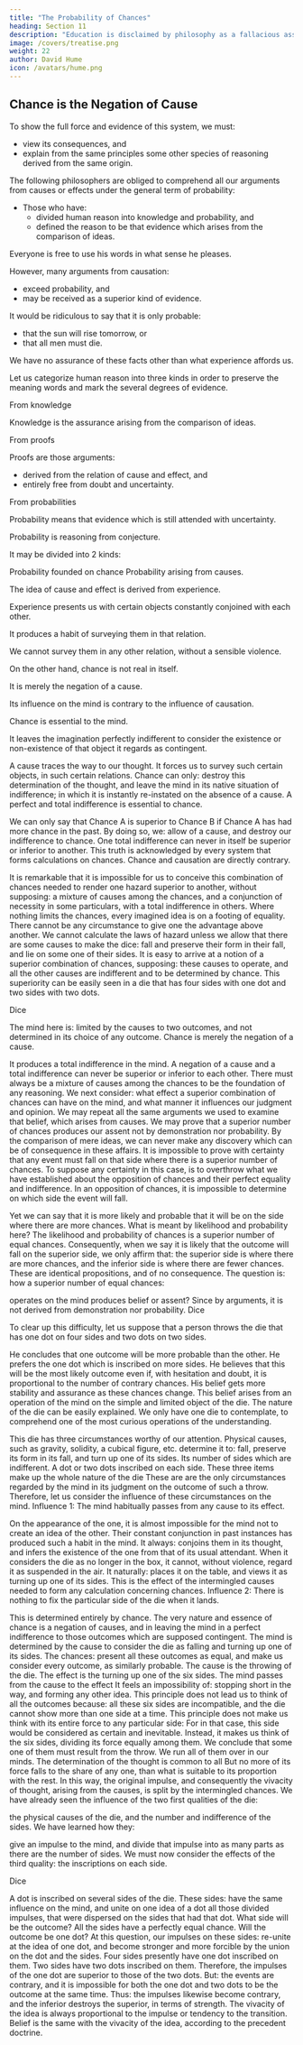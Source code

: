 ```yaml
---
title: "The Probability of Chances"
heading: Section 11
description: "Education is disclaimed by philosophy as a fallacious assent to any opinion"
image: /covers/treatise.png
weight: 22
author: David Hume
icon: /avatars/hume.png
---
```




## Chance is the Negation of Cause

To show the full force and evidence of this system, we must:
- view its consequences, and
- explain from the same principles some other species of reasoning derived from the same origin.

The following philosophers are obliged to comprehend all our arguments from causes or effects under the general term of probability:
- Those who have:
  - divided human reason into knowledge and probability, and
  - defined the reason to be that evidence which arises from the comparison of ideas.

Everyone is free to use his words in what sense he pleases.

However, many arguments from causation:
- exceed probability, and
- may be received as a superior kind of evidence.

It would be ridiculous to say that it is only probable:
- that the sun will rise tomorrow, or
- that all men must die.

We have no assurance of these facts other than what experience affords us.

Let us categorize human reason into three kinds in order to preserve the meaning words and mark the several degrees of evidence.

From knowledge

Knowledge is the assurance arising from the comparison of ideas.

From proofs

Proofs are those arguments:
- derived from the relation of cause and effect, and
- entirely free from doubt and uncertainty.

From probabilities

Probability means that evidence which is still attended with uncertainty.

Probability is reasoning from conjecture.

It may be divided into 2 kinds:

Probability founded on chance
Probability arising from causes.

The idea of cause and effect is derived from experience.

Experience presents us with certain objects constantly conjoined with each other.

It produces a habit of surveying them in that relation.

We cannot survey them in any other relation, without a sensible violence.

On the other hand, chance is not real in itself.

It is merely the negation of a cause.


Its influence on the mind is contrary to the influence of causation.

Chance is essential to the mind.

It leaves the imagination perfectly indifferent to consider the existence or non-existence of that object it regards as contingent.

A cause traces the way to our thought.
It forces us to survey such certain objects, in such certain relations.
Chance can only:
destroy this determination of the thought, and
leave the mind in its native situation of indifference; in which it is instantly re-instated on the absence of a cause.
A perfect and total indifference is essential to chance.

We can only say that Chance A is superior to Chance B if Chance A has had more chance in the past.
By doing so, we:
allow of a cause, and
destroy our indifference to chance.
One total indifference can never in itself be superior or inferior to another.
This truth is acknowledged by every system that forms calculations on chances.
Chance and causation are directly contrary.

It is remarkable that it is impossible for us to conceive this combination of chances needed to render one hazard superior to another, without supposing:
a mixture of causes among the chances, and
a conjunction of necessity in some particulars, with a total indifference in others.
Where nothing limits the chances, every imagined idea is on a footing of equality.
There cannot be any circumstance to give one the advantage above another.
We cannot calculate the laws of hazard unless we allow that there are some causes to make the dice:
fall and preserve their form in their fall, and
lie on some one of their sides.
It is easy to arrive at a notion of a superior combination of chances, supposing:
these causes to operate, and
all the other causes are indifferent and to be determined by chance.
This superiority can be easily seen in a die that has four sides with one dot and two sides with two dots.

Dice

The mind here is:
limited by the causes to two outcomes, and
not determined in its choice of any outcome.
Chance is merely the negation of a cause.

It produces a total indifference in the mind.
A negation of a cause and a total indifference can never be superior or inferior to each other.
There must always be a mixture of causes among the chances to be the foundation of any reasoning.
We next consider:
what effect a superior combination of chances can have on the mind, and
what manner it influences our judgment and opinion.
We may repeat all the same arguments we used to examine that belief, which arises from causes.
We may prove that a superior number of chances produces our assent not by demonstration nor probability.
By the comparison of mere ideas, we can never make any discovery which can be of consequence in these affairs.
It is impossible to prove with certainty that any event must fall on that side where there is a superior number of chances.
To suppose any certainty in this case, is to overthrow what we have established about the opposition of chances and their perfect equality and indifference.
In an opposition of chances, it is impossible to determine on which side the event will fall.

Yet we can say that it is more likely and probable that it will be on the side where there are more chances.
What is meant by likelihood and probability here?
The likelihood and probability of chances is a superior number of equal chances.
Consequently, when we say it is likely that the outcome will fall on the superior side, we only affirm that:
the superior side is where there are more chances, and
the inferior side is where there are fewer chances.
These are identical propositions, and of no consequence.
The question is: how a superior number of equal chances:

operates on the mind
produces belief or assent?
Since by arguments, it is not derived from demonstration nor probability.
Dice

To clear up this difficulty, let us suppose that a person throws the die that has one dot on four sides and two dots on two sides.

He concludes that one outcome will be more probable than the other.
He prefers the one dot which is inscribed on more sides.
He believes that this will be the most likely outcome even if, with hesitation and doubt, it is proportional to the number of contrary chances.
His belief gets more stability and assurance as these chances change.
This belief arises from an operation of the mind on the simple and limited object of the die.
The nature of the die can be easily explained.
We only have one die to contemplate, to comprehend one of the most curious operations of the understanding.

This die has three circumstances worthy of our attention.
Physical causes, such as gravity, solidity, a cubical figure, etc. determine it to:
fall,
preserve its form in its fall, and
turn up one of its sides.
Its number of sides which are indifferent.
A dot or two dots inscribed on each side.
These three items make up the whole nature of the die
These are are the only circumstances regarded by the mind in its judgment on the outcome of such a throw.
Therefore, let us consider the influence of these circumstances on the mind.
Influence 1: The mind habitually passes from any cause to its effect.

On the appearance of the one, it is almost impossible for the mind not to create an idea of the other.
Their constant conjunction in past instances has produced such a habit in the mind.
It always:
conjoins them in its thought, and
infers the existence of the one from that of its usual attendant.
When it considers the die as no longer in the box, it cannot, without violence, regard it as suspended in the air.
It naturally:
places it on the table, and
views it as turning up one of its sides.
This is the effect of the intermingled causes needed to form any calculation concerning chances.
Influence 2: There is nothing to fix the particular side of the die when it lands.

This is determined entirely by chance.
The very nature and essence of chance is
a negation of causes, and
in leaving the mind in a perfect indifference to those outcomes which are supposed contingent.
The mind is determined by the cause to consider the die as falling and turning up one of its sides.
The chances:
present all these outcomes as equal, and
make us consider every outcome, as similarly probable.
The cause is the throwing of the die.
The effect is the turning up one of the six sides.
The mind passes from the cause to the effect
It feels an impossibility of:
stopping short in the way, and
forming any other idea.
This principle does not lead us to think of all the outcomes because:
all these six sides are incompatible, and
the die cannot show more than one side at a time.
This principle does not make us think with its entire force to any particular side:
For in that case, this side would be considered as certain and inevitable.
Instead, it makes us think of the six sides, dividing its force equally among them.
We conclude that some one of them must result from the throw.
We run all of them over in our minds.
The determination of the thought is common to all
But no more of its force falls to the share of any one, than what is suitable to its proportion with the rest.
In this way, the original impulse, and consequently the vivacity of thought, arising from the causes, is split by the intermingled chances.
We have already seen the influence of the two first qualities of the die:

the physical causes of the die, and
the number and indifference of the sides.
We have learned how they:

give an impulse to the mind, and
divide that impulse into as many parts as there are the number of sides.
We must now consider the effects of the third quality: the inscriptions on each side.

Dice

A dot is inscribed on several sides of the die.
These sides:
have the same influence on the mind, and
unite on one idea of a dot all those divided impulses, that were dispersed on the sides that had that dot.
What side will be the outcome?
All the sides have a perfectly equal chance.
Will the outcome be one dot?
At this question, our impulses on these sides:
re-unite at the idea of one dot, and
become stronger and more forcible by the union on the dot and the sides.
Four sides presently have one dot inscribed on them.
Two sides have two dots inscribed on them.
Therefore, the impulses of the one dot are superior to those of the two dots.
But:
the events are contrary, and
it is impossible for both the one dot and two dots to be the outcome at the same time.
Thus:
the impulses likewise become contrary, and
the inferior destroys the superior, in terms of strength.
The vivacity of the idea is always proportional to the impulse or tendency to the transition.
Belief is the same with the vivacity of the idea, according to the precedent doctrine.